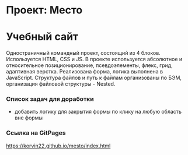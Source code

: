 # Проект: Место
# Учебный сайт
Одностраничный командный проект, состоящий из 4 блоков. Используется HTML, CSS и JS. В проекте используется абсолютное и относительное позиционирование, псевдоэлементы, флекс, грид, адаптивная верстка. Реализована форма, логика выполнена в JavaScript.  Структура файлов и путь к файлам организованы по БЭМ, организация файловой структуры - Nested.

### Список задач для доработки
* добавить логику для закрытия формы по клику на любую область вне формы


### Ссылка на GitPages

https://korvin22.github.io/mesto/index.html
